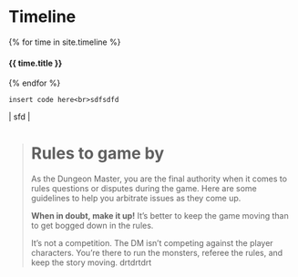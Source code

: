 # Timeline

{% for time in site.timeline %}
  <h4>{{ time.title }}</h4>
{% endfor %}




`insert code here<br>sdfsdfd`

\| sfd \| 


> # Rules to game by
> As the Dungeon Master, you are the final authority when it comes to rules questions or disputes during the game.
> Here are some guidelines to help you arbitrate issues as they come up.
> 
> **When in doubt, make it up!** It’s better to keep the game moving than to get bogged down in the rules.
> 
> It’s not a competition. The DM isn’t competing against the player characters. You’re there to run the monsters, referee the rules, and keep the story moving.
> drtdrtdrt
